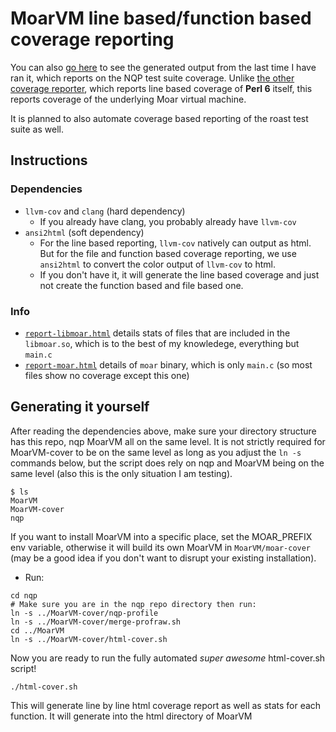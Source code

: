 # MoarVM line based/function based coverage reporting
You can also [go here](https://cry.nu/coverage/) to see the generated output from
the last time I have ran it, which reports on the NQP test suite coverage.
Unlike [the other coverage reporter](perl6.wtf), which reports line based coverage
of **Perl 6** itself, this reports coverage of the underlying Moar virtual machine.

It is planned to also automate coverage based reporting of the roast test suite
as well.

## Instructions
### Dependencies
* `llvm-cov` and `clang` (hard dependency)
    * If you already have clang, you probably already have `llvm-cov`
* `ansi2html` (soft dependency)
    * For the line based reporting, `llvm-cov` natively can output as html. But for
      the file and function based coverage reporting, we use `ansi2html` to convert
      the color output of `llvm-cov` to html.
    * If you don't have it, it will generate the line based coverage and just not
      create the function based and file based one.

### Info
* [`report-libmoar.html`](https://cry.nu/coverage/report-libmoar.html) details stats of files
  that are included in the `libmoar.so`, which is to the best of my knowledege, everything but `main.c`
* [`report-moar.html`](https://cry.nu/coverage/report-moar.html) details of `moar` binary, which
  is only `main.c` (so most files show no coverage except this one)


## Generating it yourself
After reading the dependencies above, make sure your directory structure has
this repo, nqp MoarVM all on the same level. It is not strictly required for
MoarVM-cover to be on the same level as long as you adjust the `ln -s`
commands below, but the script does rely on nqp and MoarVM being on the same
level (also this is the only situation I am testing).
```
$ ls
MoarVM
MoarVM-cover
nqp
```
If you want to install MoarVM into a specific place, set the MOAR_PREFIX env variable,
otherwise it will build its own MoarVM in `MoarVM/moar-cover` (may be a good idea if you don't
want to disrupt your existing installation).

* Run:
```
cd nqp
# Make sure you are in the nqp repo directory then run:
ln -s ../MoarVM-cover/nqp-profile
ln -s ../MoarVM-cover/merge-profraw.sh
cd ../MoarVM
ln -s ../MoarVM-cover/html-cover.sh
```
Now you are ready to run the fully automated *super awesome* html-cover.sh script!
```
./html-cover.sh
```
This will generate line by line html coverage report as well as stats for each function.
It will generate into the html directory of MoarVM
